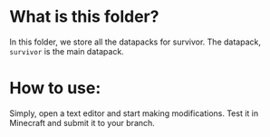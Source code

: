 # What is this folder?
In this folder, we store all the datapacks for survivor.  The datapack, `survivor` is the main datapack.<br>

# How to use:
Simply, open a text editor and start making modifications.  Test it in Minecraft and submit it to your branch.
